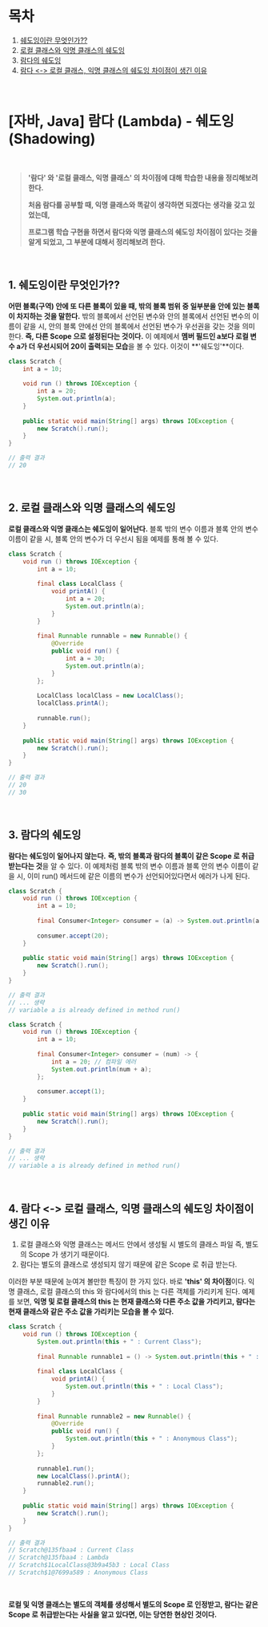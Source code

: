 # 목차

1. [쉐도잉이란 무엇인가??](#1-쉐도잉이란-무엇인가) <br/>
2. [로컬 클래스와 익명 클래스의 쉐도잉](#2-로컬-클래스와-익명-클래스의-쉐도잉) <br/>
3. [람다의 쉐도잉](#3-람다의-쉐도잉) <br/>
4. [람다 <-> 로컬 클래스, 익명 클래스의 쉐도잉 차이점이 생긴 이유](#4-람다---로컬-클래스-익명-클래스의-쉐도잉-차이점이-생긴-이유) <br/>

<br/>

# [자바, Java] 람다 (Lambda) - 쉐도잉 (Shadowing)

<br/>

> **'람다' 와 '로컬 클래스, 익명 클래스' 의 차이점에 대해 학습한 내용을 정리해보려 한다.**
>
> **처음 람다를 공부할 때, 익명 클래스와 똑같이 생각하면 되겠다는 생각을 갖고 있었는데,**
>
> **프로그램 학습 구현을 하면서 람다와 익명 클래스의 쉐도잉 차이점이 있다는 것을 알게 되었고, 그 부분에 대해서 정리해보려 한다.**

<br/>

## 1. 쉐도잉이란 무엇인가??

**어떤 블록(구역) 안에 또 다른 블록이 있을 때, 밖의 블록 범위 중 일부분을 안에 있는 블록이 차지하는 것을 말한다.** 밖의 블록에서 선언된 변수와 안의 블록에서 선언된 변수의 이름이 같을 시, 안의 블록 안에선 안의 블록에서 선언된 변수가 우선권을 갖는 것을 의미한다. **즉, 다른 Scope 으로 설정된다는 것이다.** 이 예제에서 **멤버 필드인 a보다 로컬 변수 a가 더 우선시되어 20이 출력되는 모습**을 볼 수 있다. 이것이 **'쉐도잉'**이다.

```java
class Scratch {
    int a = 10;
    
    void run () throws IOException {
        int a = 20;
        System.out.println(a);
    }
    
    public static void main(String[] args) throws IOException {
        new Scratch().run();
    }
}

// 출력 결과
// 20
```

<br/>

## 2. 로컬 클래스와 익명 클래스의 쉐도잉

**로컬 클래스와 익명 클래스는 쉐도잉이 일어난다.** 블록 밖의 변수 이름과 블록 안의 변수 이름이 같을 시, 블록 안의 변수가 더 우선시 됨을 예제를 통해 볼 수 있다.

```java
class Scratch {
    void run () throws IOException {
        int a = 10;
        
        final class LocalClass {
            void printA() {
                int a = 20;
                System.out.println(a);
            }
        }
    
        final Runnable runnable = new Runnable() {
            @Override
            public void run() {
                int a = 30;
                System.out.println(a);
            }
        };
    
        LocalClass localClass = new LocalClass();
        localClass.printA();
        
        runnable.run();
    }
    
    public static void main(String[] args) throws IOException {
        new Scratch().run();
    }
}

// 출력 결과
// 20
// 30
```

<br/>

## 3. 람다의 쉐도잉

**람다는 쉐도잉이 일어나지 않는다.** **즉, 밖의 블록과 람다의 블록이 같은 Scope 로 취급받는다는 것**을 알 수 있다. 이 예제처럼 블록 밖의 변수 이름과 블록 안의 변수 이름이 같을 시, 이미 run() 메서드에 같은 이름의 변수가 선언되어있다면서 에러가 나게 된다.

```java
class Scratch {
    void run () throws IOException {
        int a = 10;
    
        final Consumer<Integer> consumer = (a) -> System.out.println(a + 10); // 컴파일 에러
    
        consumer.accept(20);
    }
    
    public static void main(String[] args) throws IOException {
        new Scratch().run();
    }
}

// 출력 결과
// ... 생략
// variable a is already defined in method run()
```

```java
class Scratch {
    void run () throws IOException {
        int a = 10;
    
        final Consumer<Integer> consumer = (num) -> {
            int a = 20; // 컴파일 에러
            System.out.println(num + a);
        };
    
        consumer.accept(1);
    }
    
    public static void main(String[] args) throws IOException {
        new Scratch().run();
    }
}

// 출력 결과
// ... 생략
// variable a is already defined in method run()
```

<br/>

## 4. 람다 <-> 로컬 클래스, 익명 클래스의 쉐도잉 차이점이 생긴 이유

1. 로컬 클래스와 익명 클래스는 메서드 안에서 생성될 시 별도의 클래스 파일 즉, 별도의 Scope 가 생기기 때문이다.
2. 람다는 별도의 클래스로 생성되지 않기 때문에 같은 Scope 로 취급 받는다.

이러한 부분 때문에 눈여겨 볼만한 특징이 한 가지 있다. 바로 **'this' 의 차이점**이다. 익명 클래스, 로컬 클래스의 this 와 람다에서의 this 는 다른 객체를 가리키게 된다. 예제를 보면, **익명 및 로컬 클래스의 this 는 현재 클래스와 다른 주소 값을 가리키고, 람다는 현재 클래스와 같은 주소 값을 가리키는 모습을 볼 수 있다.**

```java
class Scratch {
    void run () throws IOException {
        System.out.println(this + " : Current Class");
    
        final Runnable runnable1 = () -> System.out.println(this + " : Lambda");
        
        final class LocalClass {
            void printA() {
                System.out.println(this + " : Local Class");
            }
        }
    
        final Runnable runnable2 = new Runnable() {
            @Override
            public void run() {
                System.out.println(this + " : Anonymous Class");
            }
        };
        
        runnable1.run();
        new LocalClass().printA();
        runnable2.run();
    }
    
    public static void main(String[] args) throws IOException {
        new Scratch().run();
    }
}

// 출력 결과
// Scratch@135fbaa4 : Current Class
// Scratch@135fbaa4 : Lambda
// Scratch$1LocalClass@3b9a45b3 : Local Class
// Scratch$1@7699a589 : Anonymous Class
```

<br/>

**로컬 및 익명 클래스는 별도의 객체를 생성해서 별도의 Scope 로 인정받고, 람다는 같은 Scope 로 취급받는다는 사실을 알고 있다면, 이는 당연한 현상인 것이다.**